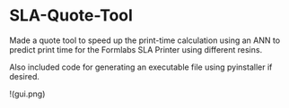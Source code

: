 # SLA-Quote-Tool
Made a quote tool to speed up the print-time calculation using an ANN to predict print time for the Formlabs SLA Printer using different resins.

Also included code for generating an executable file using pyinstaller if desired.


!(gui.png)


